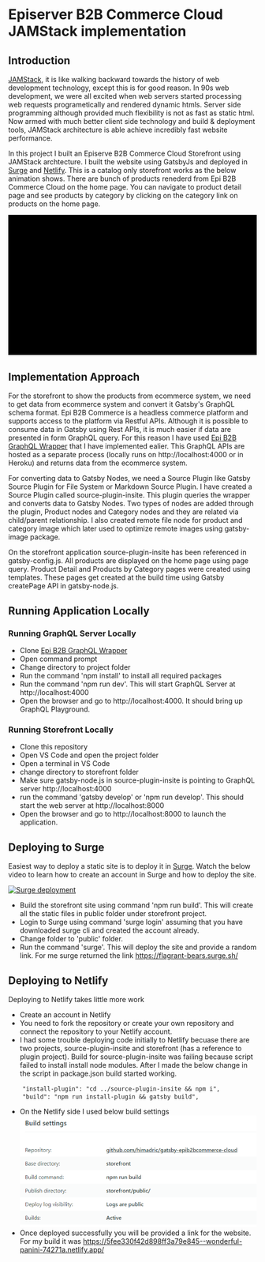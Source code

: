# Episerver B2B Commerce Cloud JAMStack implementation

## Introduction
[JAMStack](https://jamstack.org/), it is like walking backward towards the history of web development technology, except this is for good reason. In 90s web development, we were all excited when web servers started processing web requests programetically and rendered dynamic htmls. Server side programming although provided much flexibility is not as fast as static html. Now armed with much better client side technology and build & deployment tools, JAMStack architecture is able achieve incredibly fast website performance.

In this project I built an Episerve B2B Commerce Cloud Storefront using JAMStack archtecture. I built the website using GatsbyJs and deployed in [Surge](https://surge.sh/) and [Netlify](https://www.netlify.com/). This is a catalog only storefront works as the below animation shows. There are bunch of products renederd from Epi B2B Commerce Cloud on the home page. You can navigate to product detail page and see products by category by clicking on the category link on products on the home page.

![](Epi%20B2B%20Commerce%20Cloud%20Storefron%20Animation.gif)

## Implementation Approach
For the storefront to show the products from ecommerce system, we need to get data from ecommerce system and convert it Gatsby's GraphQL schema format. Epi B2B Commerce is a headless commerce platform and supports access to the platform via Restful APIs. Although it is possible to consume data in Gatsby using Rest APIs, it is much easier if data are presented in form GraphQL query. For this reason I have used [Epi B2B GraphQL Wrapper](https://github.com/himadric/graphql-wrapper-epib2bcommerce) that I have implemented ealier. This GraphQL APIs are hosted as a separate process (locally runs on http://localhost:4000 or in Heroku) and returns data from the ecommerce system.

For converting data to Gatsby Nodes, we need a Source Plugin like Gatsby Source Plugin for File System or Markdown Source Plugin. I have created a Source Plugin called source-plugin-insite. This plugin queries the wrapper and converts data to Gatsby Nodes. Two types of nodes are added through the plugin, Product nodes and Category nodes and they are related via child/parent relationship. I also created remote file node for product and category image which later used to optimize remote images using gatsby-image package.

On the storefront application source-plugin-insite has been referenced in gatsby-config.js. All products are displayed on the home page using page query. Product Detail and Products by Category pages were created using templates. These pages get created at the build time using Gatsby createPage API in gatsby-node.js.  

## Running Application Locally
### Running GraphQL Server Locally
* Clone [Epi B2B GraphQL Wrapper](https://github.com/himadric/graphql-wrapper-epib2bcommerce)
* Open command prompt
* Change directory to project folder
* Run the command 'npm install' to install all required packages
* Run the command 'npm run dev'. This will start GraphQL Server at http://localhost:4000
* Open the browser and go to http://localhost:4000. It should bring up GraphQL Playground.
### Running Storefront Locally
* Clone this repository
* Open VS Code and open the project folder
* Open a terminal in VS Code
* change directory to storefront folder
* Make sure gatsby-node.js in source-plugin-insite is pointing to GraphQL server http://localhost:4000
* run the command 'gatsby develop' or 'npm run develop'. This should start the web server at http://localhost:8000
* Open the browser and go to http://localhost:8000 to launch the application.
## Deploying to Surge
Easiest way to deploy a static site is to deploy it in [Surge](https://surge.sh/). Watch the below video to learn how to create an account in Surge and how to deploy the site.

[![Surge deployment](https://img.youtube.com/vi/-EjdMvYPSVU/0.jpg)](https://www.youtube.com/watch?v=-EjdMvYPSVU)

* Build the storefront site using command 'npm run build'. This will create all the static files in public folder under storefront project.
* Login to Surge using command 'surge login' assuming that you have downloaded surge cli and created the account already.
* Change folder to 'public' folder.
* Run the command 'surge'. This will deploy the site and provide a random link. For me surge returned the link https://flagrant-bears.surge.sh/
## Deploying to Netlify
Deploying to Netlify takes little more work
* Create an account in Netlify
* You need to fork the repository or create your own repository and connect the repository to your Netlify account.
* I had some trouble deploying code initially to Netlify becuase there are two projects, source-plugin-insite and storefront (has a reference to plugin project). Build for source-plugin-insite was failing because script failed to install install node modules. After I made the below change in the script in package.json build started working. 
```
    "install-plugin": "cd ../source-plugin-insite && npm i",
    "build": "npm run install-plugin && gatsby build",
```
* On the Netlify side I used below build settings
![netlify build settings](netlify-build-settings.png)
* Once deployed successfully you will be provided a link for the website. For my build it was https://5fee330f42d898ff3a79e845--wonderful-panini-74271a.netlify.app/
